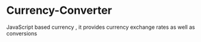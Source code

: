 # Currency-Converter
JavaScript based currency , it provides currency exchange rates as well as conversions

